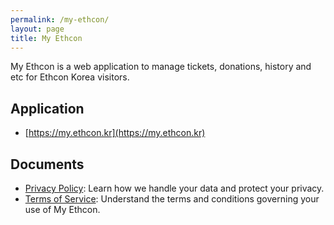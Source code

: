 ```yaml
---
permalink: /my-ethcon/
layout: page
title: My Ethcon
---
```


My Ethcon is a web application to manage tickets, donations, history and etc for Ethcon Korea visitors.

## Application
- [https://my.ethcon.kr](https://my.ethcon.kr)

## Documents
- [Privacy Policy](./privacy): Learn how we handle your data and protect your privacy.
- [Terms of Service](./terms): Understand the terms and conditions governing your use of My Ethcon.
